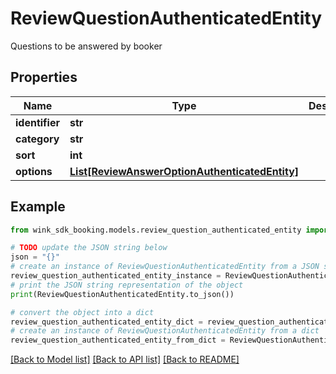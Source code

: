 # ReviewQuestionAuthenticatedEntity

Questions to be answered by booker

## Properties

Name | Type | Description | Notes
------------ | ------------- | ------------- | -------------
**identifier** | **str** |  | [optional] 
**category** | **str** |  | [optional] 
**sort** | **int** |  | [optional] 
**options** | [**List[ReviewAnswerOptionAuthenticatedEntity]**](ReviewAnswerOptionAuthenticatedEntity.md) |  | [optional] 

## Example

```python
from wink_sdk_booking.models.review_question_authenticated_entity import ReviewQuestionAuthenticatedEntity

# TODO update the JSON string below
json = "{}"
# create an instance of ReviewQuestionAuthenticatedEntity from a JSON string
review_question_authenticated_entity_instance = ReviewQuestionAuthenticatedEntity.from_json(json)
# print the JSON string representation of the object
print(ReviewQuestionAuthenticatedEntity.to_json())

# convert the object into a dict
review_question_authenticated_entity_dict = review_question_authenticated_entity_instance.to_dict()
# create an instance of ReviewQuestionAuthenticatedEntity from a dict
review_question_authenticated_entity_from_dict = ReviewQuestionAuthenticatedEntity.from_dict(review_question_authenticated_entity_dict)
```
[[Back to Model list]](../README.md#documentation-for-models) [[Back to API list]](../README.md#documentation-for-api-endpoints) [[Back to README]](../README.md)


